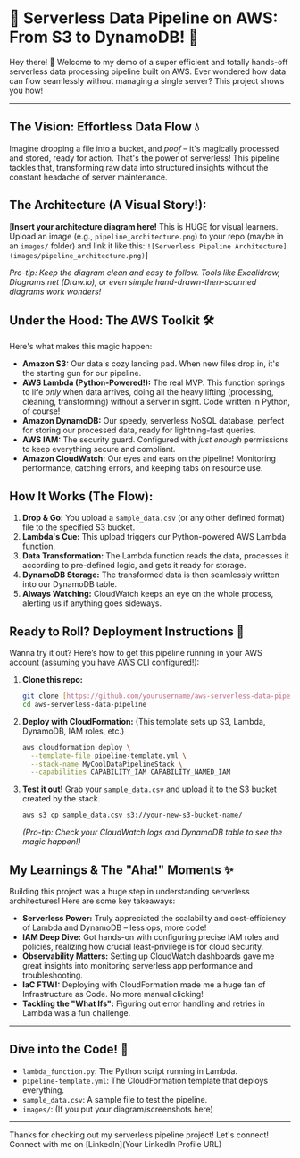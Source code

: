 # 🚀 Serverless Data Pipeline on AWS: From S3 to DynamoDB! 🚀

Hey there! 👋 Welcome to my demo of a super efficient and totally hands-off serverless data processing pipeline built on AWS. Ever wondered how data can flow seamlessly without managing a single server? This project shows you how!

---

## The Vision: Effortless Data Flow 💧

Imagine dropping a file into a bucket, and *poof* – it's magically processed and stored, ready for action. That's the power of serverless! This pipeline tackles that, transforming raw data into structured insights without the constant headache of server maintenance.

## The Architecture (A Visual Story!):
[**Insert your architecture diagram here!** This is HUGE for visual learners. Upload an image (e.g., `pipeline_architecture.png`) to your repo (maybe in an `images/` folder) and link it like this: `![Serverless Pipeline Architecture](images/pipeline_architecture.png)`]

*Pro-tip: Keep the diagram clean and easy to follow. Tools like Excalidraw, Diagrams.net (Draw.io), or even simple hand-drawn-then-scanned diagrams work wonders!*

## Under the Hood: The AWS Toolkit 🛠️

Here's what makes this magic happen:

* **Amazon S3:** Our data's cozy landing pad. When new files drop in, it's the starting gun for our pipeline.
* **AWS Lambda (Python-Powered!):** The real MVP. This function springs to life *only* when data arrives, doing all the heavy lifting (processing, cleaning, transforming) without a server in sight. Code written in Python, of course!
* **Amazon DynamoDB:** Our speedy, serverless NoSQL database, perfect for storing our processed data, ready for lightning-fast queries.
* **AWS IAM:** The security guard. Configured with *just enough* permissions to keep everything secure and compliant.
* **Amazon CloudWatch:** Our eyes and ears on the pipeline! Monitoring performance, catching errors, and keeping tabs on resource use.

## How It Works (The Flow):

1.  **Drop & Go:** You upload a `sample_data.csv` (or any other defined format) file to the specified S3 bucket.
2.  **Lambda's Cue:** This upload triggers our Python-powered AWS Lambda function.
3.  **Data Transformation:** The Lambda function reads the data, processes it according to pre-defined logic, and gets it ready for storage.
4.  **DynamoDB Storage:** The transformed data is then seamlessly written into our DynamoDB table.
5.  **Always Watching:** CloudWatch keeps an eye on the whole process, alerting us if anything goes sideways.

## Ready to Roll? Deployment Instructions 🚀

Wanna try it out? Here’s how to get this pipeline running in your AWS account (assuming you have AWS CLI configured!):

1.  **Clone this repo:**
    ```bash
    git clone [https://github.com/yourusername/aws-serverless-data-pipeline.git](https://github.com/yourusername/aws-serverless-data-pipeline.git)
    cd aws-serverless-data-pipeline
    ```
2.  **Deploy with CloudFormation:** (This template sets up S3, Lambda, DynamoDB, IAM roles, etc.)
    ```bash
    aws cloudformation deploy \
      --template-file pipeline-template.yml \
      --stack-name MyCoolDataPipelineStack \
      --capabilities CAPABILITY_IAM CAPABILITY_NAMED_IAM
    ```
3.  **Test it out!** Grab your `sample_data.csv` and upload it to the S3 bucket created by the stack.
    ```bash
    aws s3 cp sample_data.csv s3://your-new-s3-bucket-name/
    ```
    *(Pro-tip: Check your CloudWatch logs and DynamoDB table to see the magic happen!)*

## My Learnings & The "Aha!" Moments ✨

Building this project was a huge step in understanding serverless architectures! Here are some key takeaways:

* **Serverless Power:** Truly appreciated the scalability and cost-efficiency of Lambda and DynamoDB – less ops, more code!
* **IAM Deep Dive:** Got hands-on with configuring precise IAM roles and policies, realizing how crucial least-privilege is for cloud security.
* **Observability Matters:** Setting up CloudWatch dashboards gave me great insights into monitoring serverless app performance and troubleshooting.
* **IaC FTW!:** Deploying with CloudFormation made me a huge fan of Infrastructure as Code. No more manual clicking!
* **Tackling the "What Ifs":** Figuring out error handling and retries in Lambda was a fun challenge.

---

## Dive into the Code! 📁

* `lambda_function.py`: The Python script running in Lambda.
* `pipeline-template.yml`: The CloudFormation template that deploys everything.
* `sample_data.csv`: A sample file to test the pipeline.
* `images/`: (If you put your diagram/screenshots here)

---

Thanks for checking out my serverless pipeline project! Let's connect!
Connect with me on [LinkedIn](Your LinkedIn Profile URL)
